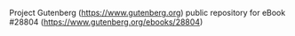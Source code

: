 Project Gutenberg (https://www.gutenberg.org) public repository for eBook #28804 (https://www.gutenberg.org/ebooks/28804)
